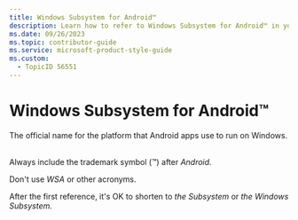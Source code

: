 ```yaml
---
title: Windows Subsystem for Android™
description: Learn how to refer to Windows Subsystem for Android™ in your content.
ms.date: 09/26/2023
ms.topic: contributor-guide
ms.service: microsoft-product-style-guide
ms.custom:
  - TopicID 56551
---
```



# Windows Subsystem for Android™

The official name for the platform that Android apps use to run on Windows. ​  

​Always include the trademark symbol (™) after *Android.*  

Don't use *WSA* or other acronyms.  

After the first reference, it's OK to shorten to *the Subsystem* or *the Windows Subsystem.*

